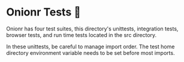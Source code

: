 # Onionr Tests 📰️

Onionr has four test suites, this directory's unittests, integration tests, browser tests, and run time tests located in the src directory.

In these unittests, be careful to manage import order. The test home directory environment variable needs to be set before most imports.
